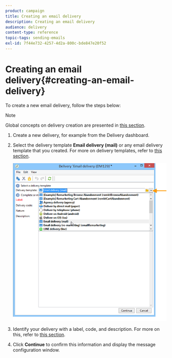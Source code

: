 ```yaml
---
product: campaign
title: Creating an email delivery
description: Creating an email delivery
audience: delivery
content-type: reference
topic-tags: sending-emails
exl-id: 7f44e732-4257-4d2a-800c-bde847e20f52
---
```

# Creating an email delivery{#creating-an-email-delivery}

To create a new email delivery, follow the steps below:

>[!NOTE]
>
>Global concepts on delivery creation are presented in [this section](../../delivery/using/steps-about-delivery-creation-steps.md).

1. Create a new delivery, for example from the Delivery dashboard.
1. Select the delivery template **Email delivery (mail)** or any email delivery template that you created. For more on delivery templates, refer to [this section](../../delivery/using/about-templates.md).

   ![](assets/s_ncs_user_wizard_email01_1.png)

1. Identify your delivery with a label, code, and description. For more on this, refer to [this section](../../delivery/using/steps-create-and-identify-the-delivery.md#identifying-the-delivery).
1. Click **Continue** to confirm this information and display the message configuration window.
